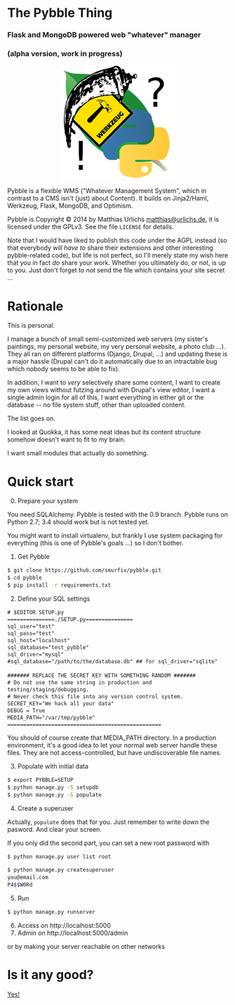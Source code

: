 The Pybble Thing
===============================================

### Flask and MongoDB powered web "whatever" manager
### (alpha version, work in progress)

<p align="center">
<img src="docs/logo_256.png" alt="Pybble WMS" />
</p>


Pybble is a flexible WMS ("Whatever Management System", which in contrast
to a CMS isn't (just) about Content). It builds on 
Jinja2/Haml, Werkzeug, Flask, MongoDB, and Optimism.

Pybble is Copyright © 2014 by Matthias Urlichs <matthias@urlichs.de>,
it is licensed under the GPLv3. See the file `LICENSE` for details.

Note that I would have liked to publish this code under the AGPL instead
(so that everybody will _have to_ share their extensions and other
interesting pybble-related code), but life is not perfect, so I'll merely
state my wish here that you in fact _do_ share your work. Whether you
ultimately do, or not, is up to you. Just don't forget to _not_ send the
file which contains your site secret …


Rationale
==========

This is personal.

I manage a bunch of small semi-customized web servers (my sister's
paintings, my personal website, my very personal website, a photo club …).
They all ran on different platforms (Django, Drupal, …) and updating these
is a major hassle (Drupal can't do it automatically due to an intractable
bug which nobody seems to be able to fix).

In addition, I want to *very* selectively share some content, I want to
create my own views without futzing around with Drupal's view editor, I
want a single admin login for all of this, I want everything in either git
or the database -- no file system stuff, other than uploaded content.

The list goes on.

I looked at Quokka, it has some neat ideas but its content structure
somehow doesn't want to fit to my brain.

I want small modules that actually do something.


Quick start
============

0. Prepare your system

You need SQLAlchemy. Pybble is tested with the 0.9 branch.
Pybble runs on Python 2.7; 3.4 should work but is not tested yet.

You might want to install virtualenv, but frankly I use system packaging
for everything (this is one of Pybble's goals …) so I don't bother.

1. Get Pybble

```bash
$ git clone https://github.com/smurfix/pybble.git
$ cd pybble
$ pip install -r requirements.txt
```

2. Define your SQL settings

```
# $EDITOR SETUP.py
===============./SETUP.py===============
sql_user="test"
sql_pass="test"
sql_host="localhost"
sql_database="test_pybble"
sql_driver="mysql"
#sql_database="/path/to/the/database.db" ## for sql_driver="sqlite"

####### REPLACE THE SECRET KEY WITH SOMETHING RANDOM #######
# Do not use the same string in production and testing/staging/debugging.
# Never check this file into any version control system.
SECRET_KEY="We hack all your data"
DEBUG = True
MEDIA_PATH="/var/tmp/pybble"
=================================================
```

You should of course create that MEDIA_PATH directory. In a production
environment, it's a good idea to let your normal web server handle these
files. They are not access-controlled, but have undiscoverable file names.

3. Populate with initial data

```bash
$ export PYBBLE=SETUP
$ python manage.py -S setupdb
$ python manage.py -S populate 
```

4. Create a superuser

Actually, `populate` does that for you. Just remember to write down the
pasword. And clear your screen.

If you only did the second part, you can set a new root password with
```bash
$ python manage.py user list root
```

```bash
$ python manage.py createsuperuser
you@email.com
P4$$W0Rd
```

5. Run

```bash
$ python manage.py runserver
```
6. Access on http://localhost:5000 
7. Admin on http://localhost:5000/admin

or by making your server reachable on other networks

Is it any good?
==============

[Yes!](https://news.ycombinator.com/item?id=3067434)


